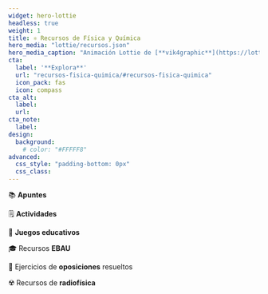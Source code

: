 ```yaml
---
widget: hero-lottie
headless: true
weight: 1
title: ⚛️ Recursos de Física y Química
hero_media: "lottie/recursos.json"
hero_media_caption: "Animación Lottie de [**vik4graphic**](https://lottiefiles.com/6594-atom)"
cta:
  label: '**Explora**'
  url: "recursos-fisica-quimica/#recursos-fisica-quimica"
  icon_pack: fas
  icon: compass
cta_alt:
  label:
  url:
cta_note:
  label:
design:
  background:
    # color: "#FFFFF8"
advanced:
  css_style: "padding-bottom: 0px"
  css_class: 
---
```


📚 **Apuntes**

🗒️ **Actividades**

🧩 **Juegos educativos**

🎓 Recursos **EBAU**

📝 Ejercicios de **oposiciones** resueltos

☢️ Recursos de **radiofísica**